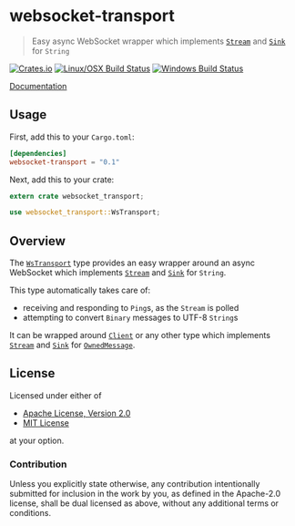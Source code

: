 # websocket-transport

> Easy async WebSocket wrapper which implements
> [`Stream`](https://docs.rs/futures/0.1.15/futures/stream/trait.Stream.html)
> and
> [`Sink`](https://docs.rs/futures/0.1.15/futures/sink/trait.Sink.html)
> for `String`

[![Crates.io](https://img.shields.io/crates/v/websocket-transport.svg)](https://crates.io/crates/websocket-transport)
[![Linux/OSX Build Status](https://img.shields.io/travis/spinda/websocket-transport/master.svg)](https://travis-ci.org/spinda/websocket-transport)
[![Windows Build Status](https://img.shields.io/appveyor/ci/spinda/websocket-transport/master.svg)](https://ci.appveyor.com/project/spinda/websocket-transport)

[Documentation](https://docs.rs/websocket-transport/0.1.0)

## Usage

First, add this to your `Cargo.toml`:

```toml
[dependencies]
websocket-transport = "0.1"
```

Next, add this to your crate:

```rust
extern crate websocket_transport;

use websocket_transport::WsTransport;
```

## Overview

The
[`WsTransport`](https://docs.rs/websocket-transport/0.1.0/websocket_transport/struct.WsTransport.html)
type provides an easy wrapper around an async WebSocket which implements
[`Stream`](https://docs.rs/futures/0.1.15/futures/stream/trait.Stream.html)
and
[`Sink`](https://docs.rs/futures/0.1.15/futures/sink/trait.Sink.html)
for `String`.

This type automatically takes care of:

- receiving and responding to `Ping`s, as the `Stream` is polled
- attempting to convert `Binary` messages to UTF-8 `String`s

It can be wrapped around
[`Client`](https://docs.rs/websocket/0.20.2/websocket/client/async/type.Client.html)
or any other type which implements
[`Stream`](https://docs.rs/futures/0.1.15/futures/stream/trait.Stream.html)
and
[`Sink`](https://docs.rs/futures/0.1.15/futures/sink/trait.Sink.html) for
[`OwnedMessage`](https://docs.rs/websocket/0.20.2/websocket/message/enum.OwnedMessage.html).

## License

Licensed under either of

 * [Apache License, Version 2.0](/LICENSE-APACHE)
 * [MIT License](/LICENSE-MIT)

at your option.

### Contribution

Unless you explicitly state otherwise, any contribution intentionally
submitted for inclusion in the work by you, as defined in the Apache-2.0
license, shall be dual licensed as above, without any additional terms or
conditions.
